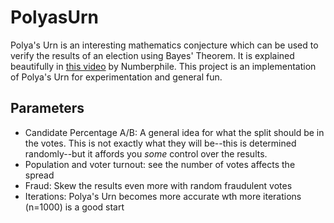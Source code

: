 # PolyasUrn

Polya's Urn is an interesting mathematics conjecture which can be used to verify the results of an election using Bayes' Theorem. It is explained beautifully in [this video](https://youtu.be/ZM-i8t4pMK0) by Numberphile. This project is an implementation of Polya's Urn for experimentation and general fun.

## Parameters
* Candidate Percentage A/B: A general idea for what the split should be in the votes. This is not exactly what they will be--this is determined randomly--but it affords you *some* control over the results.
* Population and voter turnout: see the number of votes affects the spread
* Fraud: Skew the results even more with random fraudulent votes
* Iterations: Polya's Urn becomes more accurate wth more iterations (n=1000) is a good start
